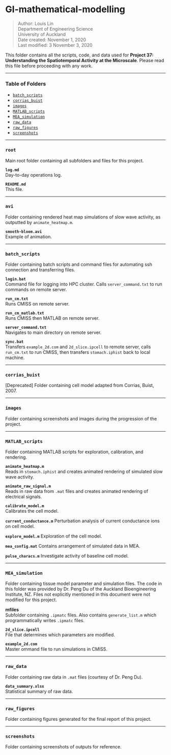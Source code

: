 # GI-mathematical-modelling

> Author: Louis Lin \
> Department of Engineering Science \
> University of Auckland \
> Date created: November 1, 2020 \
> Last modified: 3 November 3, 2020

This folder contains all the scripts, code, and data used for **Project 37: Understanding the Spatiotemporal Activity at the Microscale**. Please read this file before proceeding with any work.

<hr>

### Table of Folders

- [`batch_scripts`](#batch_scripts)
- [`corrias_buist`](#corrias_buist)
- [`images`](#images)
- [`MATLAB_scripts`](#matlab_scripts)
- [`MEA_simulation`](#mea_simulation)
- [`raw_data`](#raw_data)
- [`raw_figures`](#raw_figures)
- [`screenshots`](#screenshots)

<hr>

### `root`
Main root folder containing all subfolders and files for this project.

**`log.md`**\
Day-to-day operations log.

**`README.md`**\
This file.

<hr>

### `avi`
Folder containing rendered heat map simulations of slow wave activity, as outputted by `animate_heatmap.m`.

**`smooth-bloom.avi`**\
Example of animation.

<hr>

### `batch_scripts`

Folder containing batch scripts and command files for automating ssh connection and transferring files.

**`login.bat`**\
Command file for logging into HPC cluster. Calls `server_command.txt` to run commands on remote server.

**`run_cm.txt`**\
Runs CMISS on remote server.

**`run_cm_matlab.txt`**\
Runs CMISS then MATLAB on remote server.

**`server_command.txt`**\
Navigates to main directory on remote server.

**`sync.bat`**\
Transfers `example_2d.com` and `2d_slice.ipcell` to remote server, calls `run_cm.txt` to run CMISS, then transfers `stomach.iphist` back to local machine.

<hr>

### `corrias_buist`
[Deprecated] Folder containing cell model adapted from Corrias, Buist, 2007. 

<hr>

### `images`

Folder containing screenshots and images during the progression of the project.

<hr>

### `MATLAB_scripts`
Folder containing MATLAB scripts for exploration, calibration, and rendering.

**`animate_heatmap.m`**\
Reads in `stomach.iphist` and creates animated rendering of simulated slow wave activity.

**`animate_raw_signal.m`**\
Reads in raw data from `.mat` files and creates animated rendering of electrical signals.

**`calibrate_model.m`**\
Calibrates the cell model.

**`current_conductance.m`**
Perturbation analysis of current conductance ions on cell model.

**`explore_model.m`**
Exploration of the cell model.

**`mea_config.mat`**
Contains arrangement of simulated data in MEA.

**`pulse_characs.m`**
Investigate activity of baseline cell model.

<hr>

### `MEA_simulation`
Folder containing tissue model parameter and simulation files. The code in this folder was provided by Dr. Peng Du of the Auckland Bioengineering Institute, NZ. Files not explicitly mentioned in this document were not modified for this project.

**mfiles**\
Subfolder containing `.ipmatc` files. Also contains `generate_list.m` which programmatically writes  `.ipmatc` files.

**`2d_slice.ipcell`**\
File that determines which parameters are modified.

**`example_2d.com`**\
Master ommand file to run simulations in CMISS.

<hr>

### `raw_data`
Folder containing raw data in `.mat` files (courtesy of Dr. Peng Du).

**`data_summary.xlsx`**\
Statistical summary of raw data.

<hr>

### `raw_figures`
Folder containing figures generated for the final report of this project.

<hr>

### `screenshots`
Folder containing screenshots of outputs for reference.